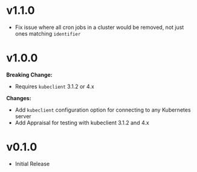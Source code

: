 # v1.1.0
- Fix issue where all cron jobs in a cluster would be removed, not just ones matching `identifier`

# v1.0.0
**Breaking Change:**
- Requires `kubeclient` 3.1.2 or 4.x

 **Changes:**
- Add `kubeclient` configuration option for connecting to any Kubernetes server
- Add Appraisal for testing with kubeclient 3.1.2 and 4.x

# v0.1.0
- Initial Release
